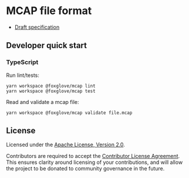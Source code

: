 # MCAP file format

- [Draft specification](./docs/specification)

## Developer quick start

### TypeScript

Run lint/tests:

```
yarn workspace @foxglove/mcap lint
yarn workspace @foxglove/mcap test
```

Read and validate a mcap file:

```
yarn workspace @foxglove/mcap validate file.mcap
```

## License

Licensed under the [Apache License, Version 2.0](/LICENSE).

Contributors are required to accept the [Contributor License Agreement](https://github.com/foxglove/cla). This ensures clarity around licensing of your contributions, and will allow the project to be donated to community governance in the future.
